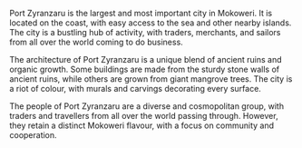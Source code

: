 Port Zyranzaru is the largest and most important city in Mokoweri. It is located on the coast, with easy access to the sea and other nearby islands. The city is a bustling hub of activity, with traders, merchants, and sailors from all over the world coming to do business.

The architecture of Port Zyranzaru is a unique blend of ancient ruins and organic growth. Some buildings are made from the sturdy stone walls of ancient ruins, while others are grown from giant mangrove trees. The city is a riot of colour, with murals and carvings decorating every surface.

The people of Port Zyranzaru are a diverse and cosmopolitan group, with traders and travellers from all over the world passing through. However, they retain a distinct Mokoweri flavour, with a focus on community and cooperation.